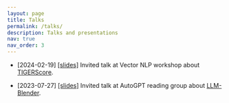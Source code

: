 ```yaml
---
layout: page
title: Talks
permalink: /talks/
description: Talks and presentations
nav: true
nav_order: 3
---
```



- [2024-02-19] [\[slides\]](https://docs.google.com/presentation/d/1-0uYzlR_-hUpgdfEksFWb65l0UouJ0W_/edit?usp=sharing&ouid=112776303426789186559&rtpof=true&sd=true) Invited talk at Vector NLP workshop about [TIGERScore](https://tiger-ai-lab.github.io/TIGERScore/). 

- [2023-07-27] [\[slides\]](https://docs.google.com/presentation/d/1UvTYEjIjpPGjrvBxtEmAtC06N-7xFFY9/edit?usp=sharing&ouid=112776303426789186559&rtpof=true&sd=true) Invited talk at AutoGPT reading group about [LLM-Blender](https://yuchenlin.xyz/LLM-Blender/). 